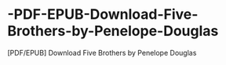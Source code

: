 # -PDF-EPUB-Download-Five-Brothers-by-Penelope-Douglas
[PDF/EPUB] Download Five Brothers by Penelope Douglas

